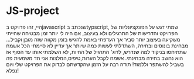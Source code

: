 # JS-project
היי, 
זהו פרויקט בjavascript שנכתב בtypscript, שמתי דגש על הפונקציונליות של הפרויקט והדרישות של התרגילים ולא בעיצוב, אם היה לי יותר זמן מבטיחה שהייתי משקיעה בעיצוב יותר סביר אך העדפתי באמת להגיש בזמן מקווה שזה מובן וקביל...
מבחינת בונוסים ובחירה, השתדלתי לעשות כמה שיותר אך עדיין לא סיימתי הכל אשמח שתתיחסו בניקוד למה שנדרש, לדוג' התרגיל של החיות, לא השלמתי אותו עד הסוף אז הוא נחשב בחירה מבחינתי.
אשמח לקבל הערות,טיפים,המלצות אני חד משמעית פה בשביל להשתפר וללמוד!
תודה רבה על הזמן שהקדשתם לבדוק את הפרויקט שלי ויום נפלא!
